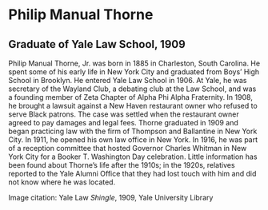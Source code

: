 # Philip Manual Thorne
## Graduate of Yale Law School, 1909
Philip Manual Thorne, Jr. was born in 1885 in Charleston, South Carolina. He spent some of his early life in New York City and graduated from Boys’ High School in Brooklyn. He entered Yale Law School in 1906. At Yale, he was secretary of the Wayland Club, a debating club at the Law School, and was a founding member of Zeta Chapter of Alpha Phi Alpha Fraternity. In 1908, he brought a lawsuit against a New Haven restaurant owner who refused to serve Black patrons. The case was settled when the restaurant owner agreed to pay damages and legal fees. Thorne graduated in 1909 and began practicing law with the firm of Thompson and Ballantine in New York City. In 1911, he opened his own law office in New York. In 1916, he was part of a reception committee that hosted Governor Charles Whitman in New York City for a Booker T. Washington Day celebration. Little information has been found about Thorne’s life after the 1910s; in the 1920s, relatives reported to the Yale Alumni Office that they had lost touch with him and did not know where he was located.

Image citation: Yale Law *Shingle*, 1909, Yale University Library
